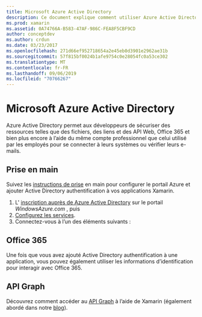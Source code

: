 ```yaml
---
title: Microsoft Azure Active Directory
description: Ce document explique comment utiliser Azure Active Directory pour authentifier les utilisateurs dans les applications mobiles générées avec Xamarin.
ms.prod: xamarin
ms.assetid: 0A74766A-B583-47AF-986C-FEA8F5CBF9CD
author: conceptdev
ms.author: crdun
ms.date: 03/23/2017
ms.openlocfilehash: 271d66ef952718654a2e45eb0d3901e2962ae31b
ms.sourcegitcommit: 57f815bf0024b1afe9754c0e28054fc0a53ce302
ms.translationtype: MT
ms.contentlocale: fr-FR
ms.lasthandoff: 09/06/2019
ms.locfileid: "70766267"
---
```

# <a name="microsoft-azure-active-directory"></a>Microsoft Azure Active Directory

Azure Active Directory permet aux développeurs de sécuriser des ressources telles que des fichiers, des liens et des API Web, Office 365 et bien plus encore à l’aide du même compte professionnel que celui utilisé par les employés pour se connecter à leurs systèmes ou vérifier leurs e-mails.

## <a name="getting-started"></a>Prise en main

Suivez les [instructions de prise](~/cross-platform/data-cloud/active-directory/get-started/index.md) en main pour configurer le portail Azure et ajouter Active Directory authentification à vos applications Xamarin.

1. L' [inscription auprès de Azure Active Directory](~/cross-platform/data-cloud/active-directory/get-started/register.md) sur le portail *WindowsAzure.com* , puis
2. [Configurez les services](~/cross-platform/data-cloud/active-directory/get-started/configure.md).
3. Connectez-vous à l’un des éléments suivants :

## <a name="office-365"></a>Office 365

Une fois que vous avez ajouté Active Directory authentification à une application, vous pouvez également utiliser les informations d’identification pour interagir avec Office 365.

## <a name="graph-api"></a>API Graph

Découvrez comment accéder au [API Graph](~/cross-platform/data-cloud/active-directory/graph.md) à l’aide de Xamarin (également abordé dans notre [blog](https://blog.xamarin.com/authenticate-xamarin-mobile-apps-using-azure-active-directory/)).
